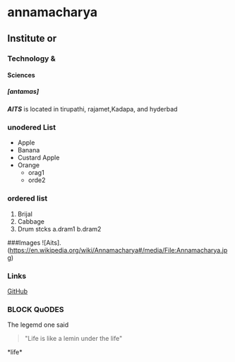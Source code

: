 # annamacharya
## Institute or
### Technology &
#### Sciences
##### [antamas]

***AITS*** is located in tirupathi, rajamet,Kadapa, and hyderbad

### unodered List 
* Apple
* Banana
* Custard Apple
* Orange
  * orag1
  * orde2
  
### ordered list
1. Brijal
2. Cabbage
3. Drum stcks
   a.dram1
   b.dram2
   
###Images
![Aits].(https://en.wikipedia.org/wiki/Annamacharya#/media/File:Annamacharya.jpg)

### Links
[GitHub](http://github.com)

### BLOCK QuODES
The legemd one said
> "Life is like a lemin under the life"

\*life\*
